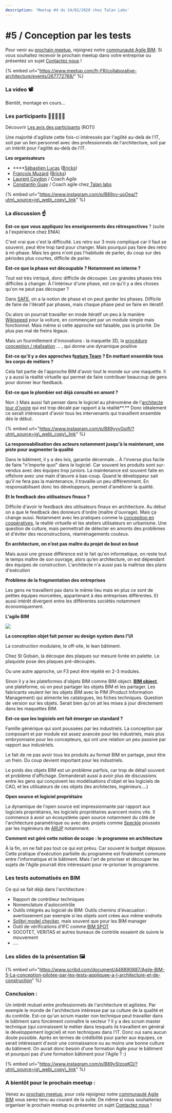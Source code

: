 ```yaml
---
description: 'Meetup #4 du 24/02/2020 chez Talan Labs'
---
```


# \#5 / Conception par les tests

Pour venir au [prochain meetup](https://www.meetup.com/fr-FR/collaborative-architecture), rejoignez notre [communauté Agile BIM](../communaute-agile-bim/). Si vous souhaitez recevoir le prochain meetup dans votre entreprise ou présentez un sujet [Contactez nous](mailto:hello@bricksapp.io?subject=A%20propos%20des%20meetups%20agile%20BIM) !

{% embed url="https://www.meetup.com/fr-FR/collaborative-architecture/events/267772768/" %}

### La video 📽️

Bientôt, montage en cours...

### Les participants 👷‍♀️🙍🙎‍♂️

Découvrir [Les avis des participants](https://roti.express/share-survey/AhHzqFtAcoSZeXat9) \(ROTI\) 

Une majorité d'agiliste cette fois-ci  intéressés par l'agilité au-delà de l'IT, soit par un lien personnel avec des professionnels de l'architecture, soit par un intérêt pour l'agilité au-delà de l'IT. 

**Les organisateurs**

* \*\*\*\*[Sébastien Lucas](https://www.linkedin.com/in/archiref/) \([Bricks](https://www.bricksapp.io/fr/)\)
* [François Muzard](https://www.linkedin.com/in/fran%C3%A7ois-muzard-bim/) \([Bricks](https://www.bricksapp.io/fr/)\) 
* [Laurent Coydon](https://www.linkedin.com/in/lcoydon/) / Coach Agile
* [Constantin Guay](https://app.slack.com/team/UR79ZMQFK) / Coach agile chez[ Talan labs](https://talan.com/)

{% embed url="https://www.instagram.com/p/B89xv-uoOea/?utm\_source=ig\_web\_copy\_link" %}



### **La discussion** ☝️

**Est-ce que vous appliquez les enseignements des rétrospectives** ? \(suite à l'expérience chez ENIA\)

C'est vrai que c'est la difficulté. Les retro sur 3 mois compliqué car il faut se souvenir, peut être trop tard pour changer. Mais pourquoi pas faire des retro à mi-phase. Mais les gens n'ont pas l'habitude de parler, du coup sur des périodes plus courtes, difficile de parler.

**Est-ce que la phase est découpable ? Notamment en interne ?**

Tout est très intriqué, donc difficile de découper. Les grandes phases très difficiles à changer. À l'intérieur d'une phase, est ce qu'il y  a des choses qu'on ne peut pas découper ? 

Dans [SAFE](https://www.scaledagile.com/), on a la notion de phase et on peut garder les phases. Difficile de faire de l'itératif par phases, mais chaque phase peut se faire en itératif.

Ou alors on pourrait travailler en mode itératif un peu à la manière [Wikispeed](http://wikispeed.org/) pour la voiture, en commençant par un module simple mais fonctionnel. Mais même si cette approche est faisable, pas la priorité. De plus pas mal de freins légaux.

Mais un fourmillement d'innovations : la maquette 3D, la [procédure conception / réalisation](https://www.economie.gouv.fr/daj/procedure-conception-realisation) ... , qui donne une dynamique positive 

**Est-ce qu'il y a des approches f**[**eature Team**](https://www.knowledgehut.com/tutorials/scrum-tutorial/feature-teams-vs-component-teams) **? En mettant ensemble tous les corps de métiers ?**

Cela fait partie de l'approche BIM d'avoir tout le monde sur une maquette. Il y a aussi la réalité virtuelle qui permet de faire contribuer beaucoup de gens pour donner leur feedback.

**Est-ce que le plombier est déjà consulté en amont ?** 

Non :\) Mais aussi fait penser dans le logiciel au phénomène de l'[architecte tour d'ivoire](https://youtu.be/jRz1mYIFxlk) qui est trop décalé par rapport à la réalité**.** Donc idéalement ce serait intéressant d'avoir tous les intervenants qui travaillent ensemble dés le début.

{% embed url="https://www.instagram.com/p/B89yyvGoifI/?utm\_source=ig\_web\_copy\_link" %}



**La responsabilisation des acteurs notamment jusqu'à la maintenant, une piste pour augmenter la qualité** 

Dans le bâtiment, il y a des lois, garantie décennale... À l'inverse plus facile de faire "n'importe quoi" dans le logiciel. Car souvent les produits sont sur-vendus avec des équipes trop juniors. La maintenance est souvent faite en offshore avec une main d'œuvre à bas-coup. Quand le développeur sait qu'il ne fera pas la maintenance, il travaille un peu différemment. En responsabilisant donc les développeurs, permet d'améliorer la qualité.

**Et le feedback des utilisateurs finaux ?** 

Difficile d'avoir le feedback des utilisateurs finaux en architecture. Au début on a que le feedback des donneurs d'ordre \(maître d'ouvrage\). Mais ça change aussi. Notamment avec  les pratiques comme la [conception en coopératives](https://fr.wikipedia.org/wiki/Coop%C3%A9rative_d%27habitation), la réalité virtuelle et les ateliers utilisateurs en urbanisme. Une question de culture, mais permettrait de détecter en amonts des problèmes et d'éviter des reconstructions, réaménagements couteux.

**En architecture,  on n’est pas maître du projet de bout en bout**

Mais aussi une grosse différence est le fait qu'en informatique, on reste tout le temps maître de son ouvrage, alors qu’en architecture, on est dépendant des équipes de construction. L'architecte n'a aussi pas la maîtrise des plans d'exécution 

**Problème de la fragmentation des entreprises**

Les gens ne travaillent pas dans le même lieu mais en plus ce sont de petites équipes morcelées, appartenant à des entreprises différentes. Et aussi intérêt divergent entre les différentes sociétés notamment économiquement.

**L'agile BIM** 

![](../../.gitbook/assets/agilebim-schema-20190605-01%20%281%29.png)

**La conception objet fait penser au design system dans l'UI**

 La construction modulaire, le off-site, le lean bâtiment. 

Chez St Gobain, la découpe des plaques sur mesure livrée en palette. Le plaquiste pose des plaques pré-découpés. 

Ou une autre approche, un F3 peut être répété en 2-3 modules. 

Sinon il y a les plateformes d'objets BIM comme BIM object. [**BIM object**](https://www.bimobject.com/en), une plateforme, où on peut partager les objets BIM et les partager. Les fabricants veulent lier les objets BIM avec le PIM \(Product Information Management\) qui alimente les catalogues, les fiches techniques. Question de version sur les objets. Serait bien qu'on ait les mises à jour directement dans les maquettes BIM.

**Est-ce que les logiciels ont fait émerger un standard ?** 

Famille générique qui sont poussées par les industriels.  La conception par composant et par module est assez avancée pour les industriels, mais plus embryonnaire pour les concepteurs, qui ont une relation un peu passive par rapport aux industriels.

Le fait de ne pas avoir tous les produits au format BIM en partage, peut être un frein. Du coup devient important pour les industriels.

Le poids des objets BIM est un problème parfois, car trop de détail souvent et problème d'affichage. Demanderait aussi à avoir plus de discussions entre les gens qui conçoivent les modélisations d'objet et les logiciels de CAO, et les utilisateurs de ces objets \(les architectes, ingénieurs....\)

**Open source et logiciel propriétaire**

La dynamique de l'open source est impressionnante par rapport aux logiciels propriétaires, les logiciels propriétaires avancent moins vite.  Il commence à avoir un écosystème open source notamment du côté de l'architecture paramétrique ou avec des projets comme [Speckle](https://github.com/speckleworks) poussés par les ingénieurs de [ARUP](https://www.arup.com/) notamment. 

**Comment est géré cette notion de scope : le programme en architecture** 

À la fin, on ne fait pas tout ce qui est prévu. Car souvent le budget dépasse. Cette pratique d'exécution partielle du programme est finalement commune entre l'informatique et le bâtiment. Mais l'art de prioriser et découper les sujets de l'Agile pourrait être intéressant pour re-prioriser le programme.

### Les tests automatisés en BIM 

Ce qui se fait déjà dans l'architecture : 

* Rapport de contrôleur techniques
* Nomenclature d'autocontrôle
* Outils intégrés au logiciel de BIM:  Outils chemins d'évacuation : avertissement par exemple si les objets sont crées aux même endroits
* [Solibri model checker](https://www.solibri.com/), mais souvent que pour les BIM manager
* Outil de vérifications d’IFC comme [BIM SPOT](https://bimspot.io/)
* SOCOTET, VERITAS et autres bureaux de contrôle essaient de suivre le mouvement
* ....

### Les slides de la présentation 🖼️

{% embed url="https://www.scribd.com/document/448890887/Agile-BIM-5-La-conception-pilotee-par-les-tests-appliquee-a-l-architecture-et-de-construction" %}



### Conclusion : 

Un intérêt mutuel entre professionnels de l'architecture et agilistes. Par exemple le monde de l'architecture intéresse par sa culture de la qualité et du contrôle. Est-ce qu'un scrum master non technique peut travailler dans le bâtiment sans forcément connaître le secteur ? Il y a des scrum master technique \(qui connaissent le métier dans lesquels ils travaillent en général le développement logiciel\) et non techniques dans l'IT. Donc oui sans aucun doute possible. Après en termes de crédibilité pour parler aux équipes, ce serait intéressant d'avoir une connaissance ou au moins une bonne culture du bâtiment.  On aurait donc besoin d'une formation Agile pour le bâtiment et pourquoi pas d'une formation bâtiment pour l'Agile ? :\)

{% embed url="https://www.instagram.com/p/B89yStzoqKD/?utm\_source=ig\_web\_copy\_link" %}



### A bientôt pour le prochain meetup : 

Venez au [prochain meetup](https://www.meetup.com/fr-FR/collaborative-architecture), pour cela rejoignez notre [communauté Agile BIM](../communaute-agile-bim/) vous serez tenu au courant de la suite. De même si vous souhaiteriez organiser le prochain meetup ou présentez un sujet [Contactez nous](mailto:hello@bricksapp.io?subject=A%20propos%20des%20meetups%20agile%20BIM) !



